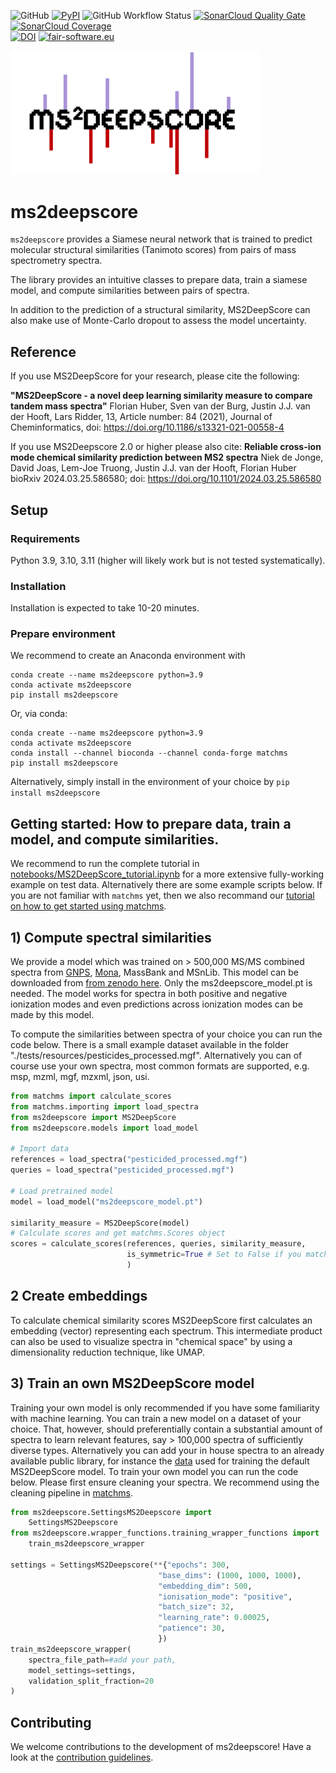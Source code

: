 ![GitHub](https://img.shields.io/github/license/matchms/ms2deepscore)
[![PyPI](https://img.shields.io/pypi/v/ms2deepscore?color=teal)](https://pypi.org/project/ms2deepscore/)
![GitHub Workflow Status](https://img.shields.io/github/actions/workflow/status/matchms/ms2deepscore/CI_build.yml?branch=main)
[![SonarCloud Quality Gate](https://sonarcloud.io/api/project_badges/measure?project=matchms_ms2deepscore&metric=alert_status)](https://sonarcloud.io/dashboard?id=matchms_ms2deepscore)
[![SonarCloud Coverage](https://sonarcloud.io/api/project_badges/measure?project=matchms_ms2deepscore&metric=coverage)](https://sonarcloud.io/component_measures?id=matchms_ms2deepscore&metric=Coverage&view=list)  
[![DOI](https://zenodo.org/badge/310047938.svg)](https://zenodo.org/badge/latestdoi/310047938)
[![fair-software.eu](https://img.shields.io/badge/fair--software.eu-%E2%97%8F%20%20%E2%97%8F%20%20%E2%97%8F%20%20%E2%97%8F%20%20%E2%97%8B-yellow)](https://fair-software.eu)

<img src="https://github.com/matchms/ms2deepscore/blob/main/materials/ms2deepscore_logo.png" width="400">

# ms2deepscore
`ms2deepscore` provides a Siamese neural network that is trained to predict molecular structural similarities (Tanimoto scores) 
from pairs of mass spectrometry spectra. 

The library provides an intuitive classes to prepare data, train a siamese model,
and compute similarities between pairs of spectra.

In addition to the prediction of a structural similarity, 
MS2DeepScore can also make use of Monte-Carlo dropout to assess the model uncertainty.

## Reference
If you use MS2DeepScore for your research, please cite the following:

**"MS2DeepScore - a novel deep learning similarity measure to compare tandem mass spectra"**
Florian Huber, Sven van der Burg, Justin J.J. van der Hooft, Lars Ridder, 13, Article number: 84 (2021), Journal of Cheminformatics, doi: https://doi.org/10.1186/s13321-021-00558-4

If you use MS2Deepscore 2.0 or higher please also cite:
**Reliable cross-ion mode chemical similarity prediction between MS2 spectra**
Niek de Jonge, David Joas, Lem-Joe Truong, Justin J.J. van der Hooft, Florian Huber
bioRxiv 2024.03.25.586580; doi: https://doi.org/10.1101/2024.03.25.586580


## Setup
### Requirements

Python 3.9, 3.10, 3.11 (higher will likely work but is not tested systematically).

### Installation
Installation is expected to take 10-20 minutes.

### Prepare environment
We recommend to create an Anaconda environment with

```
conda create --name ms2deepscore python=3.9
conda activate ms2deepscore
pip install ms2deepscore
```

Or, via conda:
```
conda create --name ms2deepscore python=3.9
conda activate ms2deepscore
conda install --channel bioconda --channel conda-forge matchms
pip install ms2deepscore
```

Alternatively, simply install in the environment of your choice by `pip install ms2deepscore`

## Getting started: How to prepare data, train a model, and compute similarities.
We recommend to run the complete tutorial in [notebooks/MS2DeepScore_tutorial.ipynb](https://github.com/matchms/ms2deepscore/blob/main/notebooks/MS2DeepScore_tutorial.ipynb) 
for a more extensive fully-working example on test data. Alternatively there are some example scripts below.
If you are not familiar with `matchms` yet, then we also recommand our [tutorial on how to get started using matchms](https://blog.esciencecenter.nl/build-your-own-mass-spectrometry-analysis-pipeline-in-python-using-matchms-part-i-d96c718c68ee).

## 1) Compute spectral similarities
We provide a model which was trained on > 500,000 MS/MS combined spectra from [GNPS](https://gnps.ucsd.edu/), [Mona](https://mona.fiehnlab.ucdavis.edu/), MassBank and MSnLib. 
This model can be downloaded from [from zenodo here](https://zenodo.org/records/13897744). Only the ms2deepscore_model.pt is needed.
The model works for spectra in both positive and negative ionization modes and even predictions across ionization modes can be made by this model. 

To compute the similarities between spectra of your choice you can run the code below.
There is a small example dataset available in the folder "./tests/resources/pesticides_processed.mgf". 
Alternatively you can of course use your own spectra, most common formats are supported, e.g. msp, mzml, mgf, mzxml, json, usi.
```python
from matchms import calculate_scores
from matchms.importing import load_spectra
from ms2deepscore import MS2DeepScore
from ms2deepscore.models import load_model

# Import data
references = load_spectra("pesticided_processed.mgf")
queries = load_spectra("pesticided_processed.mgf")

# Load pretrained model
model = load_model("ms2deepscore_model.pt")

similarity_measure = MS2DeepScore(model)
# Calculate scores and get matchms.Scores object
scores = calculate_scores(references, queries, similarity_measure,
                          is_symmetric=True # Set to False if you match to a library
                          )
```

## 2 Create embeddings

To calculate chemical similarity scores MS2DeepScore first calculates an embedding (vector) representing each spectrum. 
This intermediate product can also be used to visualize spectra in "chemical space" by using a dimensionality reduction technique, like UMAP.

## 3) Train an own MS2DeepScore model
Training your own model is only recommended if you have some familiarity with machine learning. 
You can train a new model on a dataset of your choice. That, however, should preferentially contain a substantial amount of spectra to learn relevant features, say > 100,000 spectra of sufficiently diverse types.
Alternatively you can add your in house spectra to an already available public library, for instance the [data](https://zenodo.org/records/13934470) used for training the default MS2DeepScore model. 
To train your own model you can run the code below.
Please first ensure cleaning your spectra. We recommend using the cleaning pipeline in [matchms](https://github.com/matchms/matchms).

```python
from ms2deepscore.SettingsMS2Deepscore import
    SettingsMS2Deepscore
from ms2deepscore.wrapper_functions.training_wrapper_functions import
    train_ms2deepscore_wrapper

settings = SettingsMS2Deepscore(**{"epochs": 300,
                                 "base_dims": (1000, 1000, 1000),
                                 "embedding_dim": 500,
                                 "ionisation_mode": "positive",
                                 "batch_size": 32,
                                 "learning_rate": 0.00025,
                                 "patience": 30,
                                 })
train_ms2deepscore_wrapper(
    spectra_file_path=#add your path,
    model_settings=settings,
    validation_split_fraction=20
)
```
## Contributing
We welcome contributions to the development of ms2deepscore! Have a look at the [contribution guidelines](https://github.com/matchms/ms2deepscore/blob/main/CONTRIBUTING.md).
